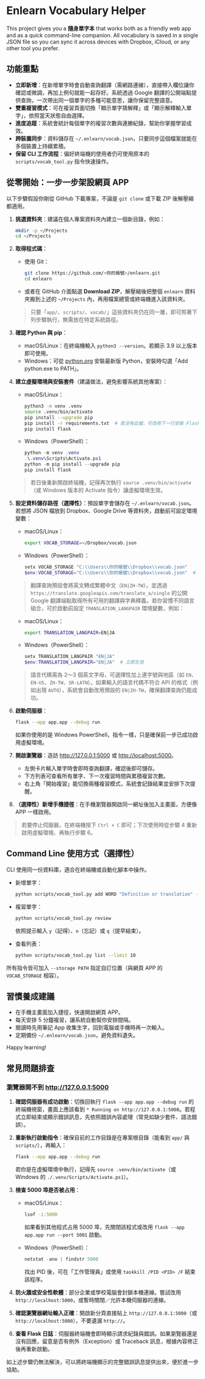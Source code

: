 # Enlearn Vocabulary Helper

This project gives you a **隨身單字本** that works both as a friendly web app and as a quick command-line companion. All vocabulary is saved in a single JSON file so you can sync it across devices with Dropbox, iCloud, or any other tool you prefer.

## 功能重點

- **立即新增**：在新增單字時會自動查詢翻譯（需網路連線），直接帶入欄位讓你確認或微調，再加上例句就能一起存好。系統透過 Google 翻譯的公開端點提供查詢，一次帶出同一個單字的多種可能意思，讓你保留完整語意。
- **雙重複習模式**：可在複習頁面切換「顯示單字猜解釋」或「顯示解釋輸入單字」，依照當天狀態自由選擇。
- **進度追蹤**：系統會統計每個單字的複習次數與連勝紀錄，幫助你掌握學習成效。
- **跨裝置同步**：資料儲存在 `~/.enlearn/vocab.json`，只要同步這個檔案就能在多個裝置上持續累積。
- **保留 CLI 工作流程**：偏好終端機的使用者仍可使用原本的 `scripts/vocab_tool.py` 指令快速操作。

## 從零開始：一步一步架設網頁 APP

以下步驟假設你剛從 GitHub 下載專案，不論是 `git clone` 或下載 ZIP 後解壓縮都適用。

1. **挑選資料夾**：建議在個人專案資料夾內建立一個新目錄，例如：

   ```bash
   mkdir -p ~/Projects
   cd ~/Projects
   ```

2. **取得程式碼**：

   - 使用 Git：

     ```bash
     git clone https://github.com/<你的帳號>/enlearn.git
     cd enlearn
     ```

   - 或者在 GitHub 介面點選 **Download ZIP**，解壓縮後把整個 `enlearn` 資料夾搬到上述的 `~/Projects` 內，再用檔案總管或終端機進入該資料夾。

   > 只要「`app/`、`scripts/`、`vocab/`」這些資料夾仍在同一層，即可照著下列步驟執行，無需放在特定系統路徑。

3. **確認 Python 與 pip**：

   - macOS/Linux：在終端機輸入 `python3 --version`。若顯示 3.9 以上版本即可使用。
   - Windows：可從 [python.org](https://www.python.org/downloads/) 安裝最新版 Python，安裝時勾選「Add python.exe to PATH」。

4. **建立虛擬環境與安裝套件**（建議做法，避免影響系統其他專案）：

   - macOS/Linux：

     ```bash
     python3 -m venv .venv
     source .venv/bin/activate
     pip install --upgrade pip
     pip install -r requirements.txt  # 若沒有此檔，可改用下一行安裝 Flask
     pip install flask
     ```

   - Windows（PowerShell）：

     ```powershell
     python -m venv .venv
     .\.venv\Scripts\Activate.ps1
     python -m pip install --upgrade pip
     pip install flask
     ```

   > 若日後重新開啟終端機，記得再次執行 `source .venv/bin/activate`（或 Windows 版本的 Activate 指令）讓虛擬環境生效。

5. **設定資料儲存路徑（選擇性）**：預設單字會儲存在 `~/.enlearn/vocab.json`。若想將 JSON 檔放到 Dropbox、Google Drive 等資料夾，啟動前可設定環境變數：

   - macOS/Linux：

     ```bash
     export VOCAB_STORAGE=~/Dropbox/vocab.json
     ```

   - Windows（PowerShell）：

     ```powershell
     setx VOCAB_STORAGE "C:\\Users\\你的帳號\\Dropbox\\vocab.json"
     $env:VOCAB_STORAGE="C:\\Users\\你的帳號\\Dropbox\\vocab.json"  # 立即生效
     ```

   > 翻譯查詢預設會將英文轉成繁體中文（`EN|ZH-TW`），並透過 `https://translate.googleapis.com/translate_a/single` 的公開 Google 翻譯端點取得所有可用的翻譯與字典釋義。若你習慣不同語言組合，可於啟動前設定 `TRANSLATION_LANGPAIR` 環境變數，例如：

   - macOS/Linux：

     ```bash
     export TRANSLATION_LANGPAIR=EN|JA
     ```

   - Windows（PowerShell）：

     ```powershell
     setx TRANSLATION_LANGPAIR "EN|JA"
     $env:TRANSLATION_LANGPAIR="EN|JA"  # 立即生效
     ```

   > 語言代碼需為 2～3 個英文字母，可選擇性加上連字號與地區（如 `EN`、`EN-US`、`ZH-TW`、`SR-LATN`）。如果輸入的語言代碼不符合 API 的格式（例如出現 `AUTO`），系統會自動改用預設的 `EN|ZH-TW`，確保翻譯查詢仍能成功。

6. **啟動伺服器**：

   ```bash
   flask --app app.app --debug run
   ```

   如果你使用的是 Windows PowerShell，指令一樣，只是確保前一步已成功啟用虛擬環境。

7. **開啟瀏覽器**：造訪 <http://127.0.0.1:5000> 或 <http://localhost:5000>。

   - 左側卡片輸入單字時會即時查詢翻譯，確認後即可儲存。
   - 下方列表可查看所有單字、下一次複習時間與累積複習次數。
   - 右上角「開始複習」能切換兩種複習模式，系統會記錄結果並安排下次提醒。

8. **（選擇性）新增手機捷徑**：在手機瀏覽器開啟同一網址後加入主畫面，方便像 APP 一樣啟用。

> 若要停止伺服器，在終端機按下 `Ctrl + C` 即可；下次使用時從步驟 4 重新啟用虛擬環境、再執行步驟 6。

## Command Line 使用方式（選擇性）

CLI 使用同一份資料庫，適合在終端機或自動化腳本中操作。

- 新增單字：

  ```bash
  python scripts/vocab_tool.py add WORD "Definition or translation" --context "Optional context"
  ```

- 複習單字：

  ```bash
  python scripts/vocab_tool.py review
  ```

  依照提示輸入 `y`（記得）、`n`（忘記）或 `q`（提早結束）。

- 查看列表：

  ```bash
  python scripts/vocab_tool.py list --limit 10
  ```

所有指令皆可加入 `--storage PATH` 指定自訂位置（與網頁 APP 的 `VOCAB_STORAGE` 相容）。

## 習慣養成建議

- 在手機主畫面加入捷徑，快速開啟網頁 APP。
- 每天安排 5 分鐘複習，讓系統自動幫你安排間隔。
- 閱讀時先用筆記 App 收集生字，回到電腦或手機時再一次輸入。
- 定期備份 `~/.enlearn/vocab.json`，避免資料遺失。

Happy learning!

## 常見問題排查

### 瀏覽器開不到 <http://127.0.0.1:5000>

1. **確認伺服器有成功啟動**：切換回執行 `flask --app app.app --debug run` 的終端機視窗，畫面上應該看到 `* Running on http://127.0.0.1:5000`。若程式立即結束或顯示錯誤訊息，先依照錯誤內容處理（常見如缺少套件、語法錯誤）。
2. **重新執行啟動指令**：確保目前的工作目錄是在專案根目錄（能看到 `app/` 與 `scripts/`），再輸入：

   ```bash
   flask --app app.app --debug run
   ```

   若你是在虛擬環境中執行，記得先 `source .venv/bin/activate`（或 Windows 的 `./.venv/Scripts/Activate.ps1`）。
3. **檢查 5000 埠是否被占用**：

   - macOS/Linux：

     ```bash
     lsof -i:5000
     ```

     如果看到其他程式占用 5000 埠，先關閉該程式或改用 `flask --app app.app run --port 5001` 啟動。
   - Windows（PowerShell）：

     ```powershell
     netstat -ano | findstr 5000
     ```

     找出 PID 後，可在「工作管理員」或使用 `taskkill /PID <PID> /F` 結束該程序。
4. **防火牆或安全性軟體**：部分企業或學校電腦會封鎖本機連線。嘗試改用 `http://localhost:5000`，或暫時關閉／允許本機伺服器的連線。
5. **確認瀏覽器網址輸入正確**：開啟新分頁直接貼上 `http://127.0.0.1:5000`（或 `http://localhost:5000`），不要遺漏 `http://`。
6. **查看 Flask 日誌**：伺服器終端機會即時顯示請求紀錄與錯誤。如果瀏覽器還是沒有回應，留意是否有例外（Exception）或 Traceback 訊息，根據內容修正後再重新啟動。

如上述步驟仍無法解決，可以將終端機顯示的完整錯誤訊息提供出來，便於進一步協助。
